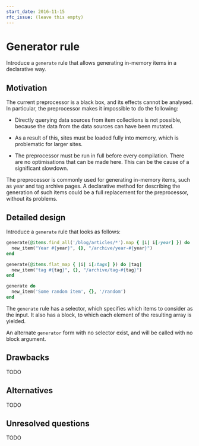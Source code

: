 ```yaml
---
start_date: 2016-11-15
rfc_issue: (leave this empty)
---
```


# Generator rule

Introduce a `generate` rule that allows generating in-memory items in a declarative way.

## Motivation

The current preprocessor is a black box, and its effects cannot be analysed. In particular, the preprocessor makes it impossible to do the following:

* Directly querying data sources from item collections is not possible, because the data from the data sources can have been mutated.

* As a result of this, sites must be loaded fully into memory, which is problematic for larger sites.

* The preprocessor must be run in full before every compilation. There are no optimisations that can be made here. This can be the cause of a significant slowdown.

The preprocessor is commonly used for generating in-memory items, such as year and tag archive pages. A declarative method for describing the generation of such items could be a full replacement for the preprocessor, without its problems.

## Detailed design

Introduce a `generate` rule that looks as follows:

```ruby
generate(@items.find_all('/blog/articles/*').map { |i| i[:year] }) do |year|
  new_item("Year #{year}", {}, "/archive/year-#{year}")
end

generate(@items.flat_map { |i| i[:tags] }) do |tag|
  new_item("tag #{tag}", {}, "/archive/tag-#{tag}")
end

generate do
  new_item('Some random item', {}, '/random')
end
```

The `generate` rule has a selector, which specifies which items to consider as the input. It also has a block, to which each element of the resulting array is yielded.

An alternate `generator` form with no selector exist, and will be called with no block argument.

## Drawbacks

TODO

## Alternatives

TODO

## Unresolved questions

TODO
